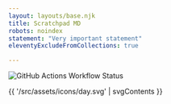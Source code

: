```yaml
---
layout: layouts/base.njk
title: Scratchpad MD
robots: noindex
statement: "Very important statement"
eleventyExcludeFromCollections: true

---
```


![GitHub Actions Workflow Status](https://img.shields.io/github/actions/workflow/status/Herm71/jc-eleventy/node.js.yml?logo=github)

{{ '/src/assets/icons/day.svg' | svgContents }}
